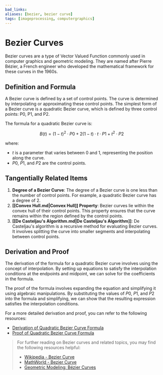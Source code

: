 ```yaml
---
bad_links: 
aliases: [bezier, bezier curve]
tags: [imageprocessing, computergraphics]
---
```

# Bezier Curves

Bezier curves are a type of Vector Valued Function commonly used in computer graphics and geometric modeling. They are named after Pierre Bézier, a French engineer who developed the mathematical framework for these curves in the 1960s.

## Definition and Formula
A Bezier curve is defined by a set of control points. The curve is determined by interpolating or approximating these control points. The simplest form of a Bezier curve is a quadratic Bezier curve, which is defined by three control points: P0, P1, and P2.

The formula for a quadratic Bezier curve is:

$$
B(t) = (1 - t)^2 \cdot P0 + 2(1 - t) \cdot t \cdot P1 + t^2 \cdot P2
$$

where:
- $t$ is a parameter that varies between 0 and 1, representing the position along the curve.
- $P0$, $P1$, and $P2$ are the control points.

## Tangentially Related Items
1. **Degree of a Bezier Curve**: The degree of a Bezier curve is one less than the number of control points. For example, a quadratic Bezier curve has a degree of 2.
2. **[[Convex Hull.md|Convex Hull]] Property**: Bezier curves lie within the convex hull of their control points. This property ensures that the curve remains within the region defined by the control points.
3. **[[De Casteljau's Algorithm.md|De Casteljau's Algorithm]]**: De Casteljau's algorithm is a recursive method for evaluating Bezier curves. It involves splitting the curve into smaller segments and interpolating between control points.

## Derivation and Proof
The derivation of the formula for a quadratic Bezier curve involves using the concept of interpolation. By setting up equations to satisfy the interpolation conditions at the endpoints and midpoint, we can solve for the coefficients in the formula.

The proof of the formula involves expanding the equation and simplifying it using algebraic manipulations. By substituting the values of $P0$, $P1$, and $P2$ into the formula and simplifying, we can show that the resulting expression satisfies the interpolation conditions.

For a more detailed derivation and proof, you can refer to the following resources:
- [Derivation of Quadratic Bezier Curve Formula](https://pages.mtu.edu/~shene/COURSES/cs3621/NOTES/spline/Bezier/bezier-der.html)
- [Proof of Quadratic Bezier Curve Formula](https://pages.mtu.edu/~shene/COURSES/cs3621/NOTES/spline/Bezier/bezier-proof.html)

> For further reading on Bezier curves and related topics, you may find the following resources helpful:
> - [Wikipedia - Bezier Curve](https://en.wikipedia.org/wiki/B%C3%A9zier_curve)
> - [MathWorld - Bezier Curve](https://mathworld.wolfram.com/BezierCurve.html)
> - [Geometric Modeling: Bézier Curves](https://www.cs.mtu.edu/~shene/COURSES/cs3621/NOTES/spline/Bezier/bezier-der.html)